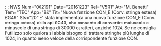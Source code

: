  :  : NWS Num="002191" Date="20161223" Rel="V5R1" Atr="M. Benetti" Tem="TEC" App="B£" Tit="Nuova funzione CON_E (Conv. stringa estesa) £G49" Sts="20"
E' stata implementata una nuova funzione CON_E (Conv. stringa estesa) della api £G49, che consente
di convertire maiuscole  e minuscole di una stringa di 30000 caratteri, anziché 1024.
Se ne consiglia l'utilizzo solo qualora si abbia bisogno di trattare stringhe più lunghe di 1024, in quanto meno veloce della corrispondente funzione CON.
